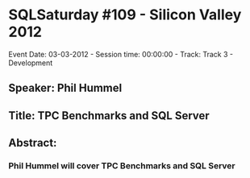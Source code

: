 # SQLSaturday #109 - Silicon Valley 2012
Event Date: 03-03-2012 - Session time: 00:00:00 - Track: Track 3 - Development
## Speaker: Phil Hummel
## Title: TPC Benchmarks and SQL Server 
## Abstract:
### Phil Hummel will cover TPC Benchmarks and SQL Server
